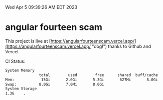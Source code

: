 Wed Apr  5 09:39:26 AM EDT 2023

# angular fourteen scam


This project is live at [https://angularfourteenscam.vercel.app/](https://angularfourteenscam.vercel.app/ "dog!") thanks to Github and Vercel.

CI Status: 

```bash
System Memory
               total        used        free      shared  buff/cache   available
Mem:            15Gi       2.0Gi       5.3Gi       627Mi       8.0Gi        12Gi
Swap:          8.0Gi       7.0Mi       8.0Gi
System Storage
1.3G	.
